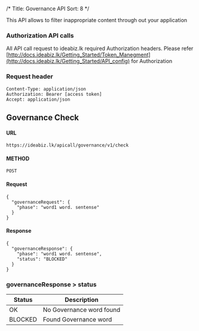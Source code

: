 /*
Title: Governance API
Sort: 8
*/

This API allows to filter inappropriate content through out your application

### Authorization API calls
All API call request to ideabiz.lk required Authorization headers. Please refer [http://docs.ideabiz.lk/Getting_Started/Token_Manegment](http://docs.ideabiz.lk/Getting_Started/API_config) for Authorization

### Request header
```
Content-Type: application/json 
Authorization: Bearer [access token] 
Accept: application/json
```

## Governance Check

#### URL
```
https://ideabiz.lk/apicall/governance/v1/check
```

#### METHOD
```
POST
```

#### Request
```
{
  "governanceRequest": {
    "phase": "word1 word. sentense"
  }
}
```

#### Response
```
{
  "governanceResponse": {
    "phase": "word1 word. sentense",
    "status": "BLOCKED"
  }
}
```

### governanceResponse > status

| Status        		| Description     						|
| ----------------------|---------------------------------------|
| OK 					| No Governance word found				|
| BLOCKED  				| Found Governance word					|